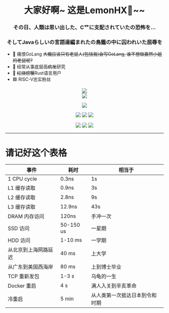 <h1 align='center'>大家好啊~ 这是LemonHX🍋~~</h1>
<h3 align='center'> その日、人類は思い出した、C艹に支配されていたの恐怖を…</h3><h3 align='center'>そしてJavaらしいの言語達編まれたの鳥籠の中に囚われいた屈辱を</h3>

- 🐀 痛恨GoLang <del>大概应该只有老鼠人(包括我)会写GoLang, 谁不想做嘉然小姐的老鼠呢?</del>
- 🚀 经常从事底层<del>高病发</del>研究
- 🦀 <del>红烧螃蟹</del>Rust语言用户
- 🟦 RISC-V忠实粉丝

<p align='center'>
    <img src="https://latex2svg.herokuapp.com/%5CHuge%20%5Clog_%7B%F0%9F%98%84%7D%7B%F0%9F%98%85%7D%3D%F0%9F%92%A7%5C" />
    <br />
    <img src="https://latex2svg.herokuapp.com/%5CHuge%20%5Cfrac%7Bd%5C%20%F0%9F%8D%88%7D%7Bd%5C%20z%7D%20%5Ctimes%20%5Clog_%7B%F0%9F%98%84%7D%7B%F0%9F%98%85%7D%20%3D%20%F0%9F%8D%89%5C" />
</p>
<p align='center'>
    <img src='https://cr-skills-chart-widget.azurewebsites.net/api/api?username=LemonHX&padding=16&labels=true&legend=true&tooltip=true&max-labels=36&branding=false&show-other-skills=true&bg=white&sort-by-score=true'/>
</p>



<p align='center'>
    <img src="https://img.shields.io/badge/Rust-000000?style=for-the-badge&logo=rust&logoColor=ffffff&labelColor=CC4400" />
    <img src="https://img.shields.io/badge/Visual%20Studio%20Code-000000?style=for-the-badge&logo=visual-studio&logoColor=ffffff&labelColor=blue"/>
    <img src="https://img.shields.io/badge/Windows-000000?style=for-the-badge&logo=windows&logoColor=ffffff&labelColor=blue"/>
</p>

<p align='center'>
    <img src="https://img.shields.io/badge/QQ-1332127468-green?style=for-the-badge" />    
    <img src="https://img.shields.io/badge/TG-LemonHX-yellow?style=for-the-badge" />    
    <img src="https://img.shields.io/badge/twitter-lemon_hx-blue?style=for-the-badge&logo=twitter" />
</p>

---

# 请记好这个表格
|事件|耗时|相当于|
|-|-|-|
|1 CPU cycle|0.3ns|1s|
|L1 缓存读取|0.9ns|3s|
|L2 缓存读取|2.8ns|9s|
|L3 缓存读取|12.9ns|43s|
|DRAM 内存访问|120ns|手冲一次|
|SSD 访问|50-150 us|一星期|
|HDD 访问|1-10 ms|一学期|
|从北京到上海网路延迟|40 ms|上大学|
|从广东到美国西海岸|80 ms|上到博士毕业|
|TCP 重新发包|1-3 s|乌龟的一生|
|Docker 重启|4 s|满人入关到辛亥革命|
|冷重启|5 min| 从人类第一次抵达日本到令和时期 |
